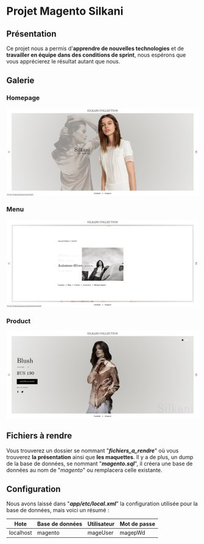 # Projet Magento Silkani

## Présentation

Ce projet nous a permis d'**apprendre de nouvelles technologies** et de **travailler en équipe dans des conditions de sprint**, nous espérons que vous apprécierez le résultat autant que nous.

## Galerie
### Homepage
![alt text](https://github.com/NicolasBeck/Hetic_Magento_Silkani/blob/master/screenshots/homepage.png "Homepage")

### Menu
![alt text](https://github.com/NicolasBeck/Hetic_Magento_Silkani/blob/master/screenshots/menu.png "Menu")

### Product
![alt text](https://github.com/NicolasBeck/Hetic_Magento_Silkani/blob/master/screenshots/product.png "Product")

## Fichiers à rendre

Vous trouverez un dossier se nommant "***fichiers_a_rendre***" où vous trouverez **la présentation** ainsi que **les maquettes**.
Il y a de plus, un dump de la base de données, se nommant "***magento.sql***", il créera une base de données au nom de "*magento*" ou remplacera celle existante.

## Configuration

Nous avons laissé dans "***app/etc/local.xml***" la configuration utilisée pour la base de données, mais voici un résumé :

| Hote | Base de données | Utilisateur | Mot de passe |
|--|--|--|--|
| localhost | magento | mageUser | magepWd |
